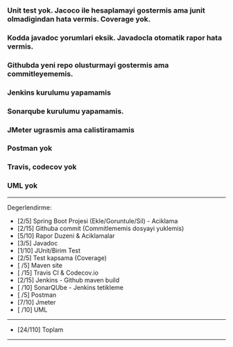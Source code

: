 
### Unit test yok. Jacoco ile hesaplamayi gostermis ama junit olmadigindan hata vermis. Coverage yok.
### Kodda javadoc yorumlari eksik. Javadocla otomatik rapor hata vermis.
### Githubda yeni repo olusturmayi gostermis ama commitleyememis.
### Jenkins kurulumu yapamamis
### Sonarqube kurulumu yapamamis.
### JMeter ugrasmis ama calistiramamis
### Postman yok
### Travis, codecov yok
### UML yok

**************************************************************************
Degerlendirme:

* [2/5] Spring Boot Projesi (Ekle/Goruntule/Sil)  - Aciklama
* [2/15] Githuba commit (Commitlememis dosyayi yuklemis)
* [5/10] Rapor Duzeni & Aciklamalar
* [3/5] Javadoc
* [1/10] JUnit/Birim Test
* [2/5] Test kapsama (Coverage)
* [ /5] Maven site
* [ /15] Travis CI & Codecov.io
* [2/15] Jenkins - Github maven build
* [ /10] SonarQUbe - Jenkins tetikleme
* [ /5] Postman
* [7/10] Jmeter
* [ /10] UML
---------------------------
* [24/110] Toplam

**************************************************************************